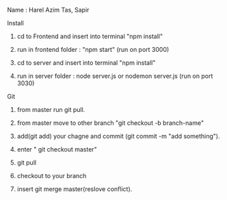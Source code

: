 Name : Harel Azim Tas, Sapir

Install

1. cd to Frontend and insert into terminal "npm install"

2. run in frontend folder : "npm start" (run on port 3000)

3. cd to server and insert into terminal "npm install"

4. run in server folder : node server.js or nodemon server.js (run on port 3030)

Git

1. from master run git pull.

2. from master move to other branch "git checkout -b branch-name"

3. add(git add) your chagne and commit (git commit -m "add something").

4. enter " git checkout master"

5. git pull

6. checkout to your branch

7. insert git merge master(reslove conflict).
